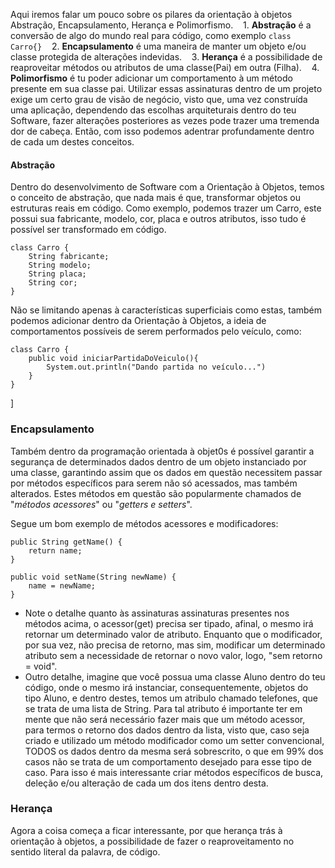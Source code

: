 Aqui iremos falar um pouco sobre os pilares da orientação à objetos Abstração, Encapsulamento, Herança e Polimorfismo.
   1. **Abstração** é a conversão de algo do mundo real para código, como exemplo ``class Carro{}``
   2. **Encapsulamento** é uma maneira de manter um objeto e/ou classe protegida de alterações indevidas.
   3. **Herança** é a possibilidade de reaproveitar métodos ou atributos de uma classe(Pai) em outra (Filha).
   4. **Polimorfismo** é tu poder adicionar um comportamento à um método presente em sua classe pai.
Utilizar essas assinaturas dentro de um projeto exige um certo grau de visão de negócio, visto que, uma vez construída uma aplicação, dependendo das escolhas arquiteturais dentro do teu Software, fazer alterações posteriores as vezes pode trazer uma tremenda dor de cabeça. Então, com isso podemos adentrar profundamente dentro de cada um destes conceitos.
#### Abstração
Dentro do desenvolvimento de Software com a Orientação à Objetos, temos o conceito de abstração, que nada mais é que, transformar objetos ou estruturas reais em código. Como exemplo, podemos trazer um Carro, este possui sua fabricante, modelo, cor, placa e outros atributos, isso tudo é possível ser transformado em código. 
```
class Carro {
	String fabricante;
	String modelo;
	String placa; 
	String cor;
}
```

Não se limitando apenas à características superficiais como estas, também podemos adicionar dentro da Orientação à Objetos, a ideia de comportamentos possíveis de serem performados pelo veículo, como:
```
class Carro {
	public void iniciarPartidaDoVeiculo(){
		System.out.println("Dando partida no veículo...")
	}
}
```

]
### Encapsulamento
Também dentro da programação orientada à objet0s é possível garantir a segurança de determinados dados dentro de um objeto instanciado por uma classe, garantindo assim que os dados em questão necessitem passar por métodos específicos para serem não só acessados,  mas também alterados. Estes métodos em questão são popularmente chamados de "*métodos acessores*" ou "*getters e setters*". 

Segue um bom exemplo de métodos acessores e modificadores: 
```
public String getName() {
	return name;
}

public void setName(String newName) {
	name = newName;
}
```
- Note o detalhe quanto às assinaturas assinaturas presentes nos métodos acima, o acessor(get) precisa ser tipado, afinal, o mesmo irá retornar um determinado valor de atributo. Enquanto que o modificador, por sua vez, não precisa de retorno, mas sim, modificar um determinado atributo sem a necessidade de retornar o novo valor, logo, "sem retorno = void". 
- Outro detalhe, imagine que você possua uma classe Aluno dentro do teu código, onde o mesmo irá instanciar, consequentemente, objetos do tipo Aluno, e dentro destes, temos um atribulo chamado telefones, que se trata de uma lista de String. Para tal atributo é importante ter em mente que não será necessário fazer mais que um método acessor, para termos o retorno dos dados dentro da lista, visto que, caso seja criado e utilizado um método modificador como um setter convencional, TODOS os dados dentro da mesma será sobrescrito, o que em 99% dos casos não se trata de um comportamento desejado para esse tipo de caso. Para isso é mais interessante criar métodos específicos de busca, deleção e/ou alteração de cada um dos itens dentro desta. 

### Herança
Agora a coisa começa a ficar interessante, por que herança trás à orientação à objetos, a possibilidade de fazer o reaproveitamento no sentido literal da palavra, de código. 